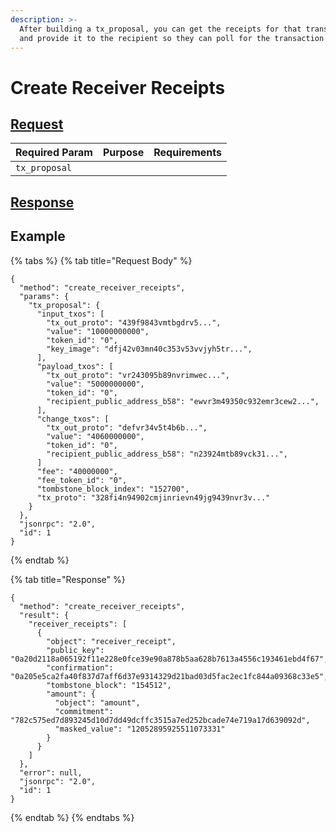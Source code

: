 ```yaml
---
description: >-
  After building a tx_proposal, you can get the receipts for that transaction
  and provide it to the recipient so they can poll for the transaction status.
---
```


# Create Receiver Receipts

## [Request](../../../full-service/src/json_rpc/v2/api/request.rs#L40)

| Required Param | Purpose | Requirements |
| :--- | :--- | :--- |
| `tx_proposal` |  |  |

## [Response](../../../full-service/src/json_rpc/v2/api/response.rs#L41)

## Example

{% tabs %}
{% tab title="Request Body" %}
```text
{
  "method": "create_receiver_receipts",
  "params": {
    "tx_proposal": {
      "input_txos": [
        "tx_out_proto": "439f9843vmtbgdrv5...",
        "value": "10000000000",
        "token_id": "0",
        "key_image": "dfj42v03mn40c353v53vvjyh5tr...",
      ],
      "payload_txos": [
        "tx_out_proto": "vr243095b89nvrimwec...",
        "value": "5000000000",
        "token_id": "0",
        "recipient_public_address_b58": "ewvr3m49350c932emr3cew2...",
      ],
      "change_txos": [
        "tx_out_proto": "defvr34v5t4b6b...",
        "value": "4060000000",
        "token_id": "0",
        "recipient_public_address_b58": "n23924mtb89vck31...",
      ]
      "fee": "40000000",
      "fee_token_id": "0",
      "tombstone_block_index": "152700",
      "tx_proto": "328fi4n94902cmjinrievn49jg9439nvr3v..."
    }
  },
  "jsonrpc": "2.0",
  "id": 1
}
```
{% endtab %}

{% tab title="Response" %}
```text
{
  "method": "create_receiver_receipts",
  "result": {
    "receiver_receipts": [
      {
        "object": "receiver_receipt",
        "public_key": "0a20d2118a065192f11e228e0fce39e90a878b5aa628b7613a4556c193461ebd4f67",
        "confirmation": "0a205e5ca2fa40f837d7aff6d37e9314329d21bad03d5fac2ec1fc844a09368c33e5",
        "tombstone_block": "154512",
        "amount": {
          "object": "amount",
          "commitment": "782c575ed7d893245d10d7dd49dcffc3515a7ed252bcade74e719a17d639092d",
          "masked_value": "12052895925511073331"
        }
      }
    ]
  },
  "error": null,
  "jsonrpc": "2.0",
  "id": 1
}
```
{% endtab %}
{% endtabs %}

